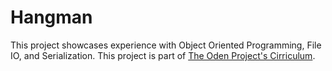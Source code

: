 # Hangman

This project showcases experience with Object Oriented Programming, File IO, and Serialization. This project is part of [The Oden Project's Cirriculum](http://www.theodinproject.com/courses/ruby-programming/lessons/file-i-o-and-serialization?ref=lnav).